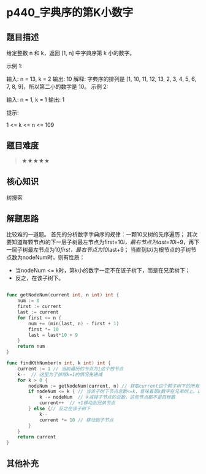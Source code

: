# p440_字典序的第K小数字
## 题目描述
给定整数 n 和 k，返回  [1, n] 中字典序第 k 小的数字。

 

示例 1:

输入: n = 13, k = 2
输出: 10
解释: 字典序的排列是 [1, 10, 11, 12, 13, 2, 3, 4, 5, 6, 7, 8, 9]，所以第二小的数字是 10。
示例 2:

输入: n = 1, k = 1
输出: 1
 

提示:

1 <= k <= n <= 109

## 题目难度
> ★★★★★
## 核心知识
树搜索

## 解题思路

比较难的一道题。
首先的分析数字字典序的规律：一颗10叉树的先序遍历；
其次要知道每颗节点i的下一层子树最左节点为first=10*i，最右节点为last=10*i+9，再下一层子树最左节点为10*first，最右节点为10*last+9；
当直到以i为根节点的子树节点数为nodeNum时，则有性质：
- 当nodeNum <= k时，第k小的数字一定不在该子树下，而是在兄弟树下；
- 反之，在该子树下。

```go

func getNodeNum(current int, n int) int {
	num := 0
	first := current
	last := current
	for first <= n {
		num += (min(last, n) - first + 1)
		first *= 10
		last = last*10 + 9
	}
	return num
}

func findKthNumber(n int, k int) int {
	current := 1 // 当前遍历的节点为1这个根节点
	k--  // 这里为了排除k=1的情况先递减 
	for k > 0 {
		nodeNum := getNodeNum(current, n) // 获取current这个颗子树下的所有节点数量（包含current这个节点）
		if nodeNum <= k { // 当该子树下节点总数<=k，意味着第k数字在兄弟树上。这里之所以可以等于k，是因为current这个节点已经被上文k--了，此处也被算在了nodeNum里。也就是nodeNum多算了一个节点。
			k -= nodeNum  // k减掉子节点的总数，这些节点都不是目标数
			current++  // +1移动到兄弟节点
		} else {// 反之在该子树下
			k-- 
			current *= 10 // 移动到子节点
		}
	}
	return current
}


```

## 其他补充
